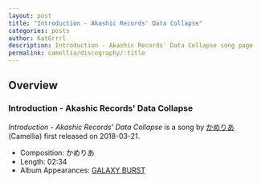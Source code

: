 ```yaml
---
layout: post
title: "Introduction - Akashic Records' Data Collapse"
categories: posts
author: KatGrrrl
description: Introduction - Akashic Records' Data Collapse song page
permalink: camellia/discography/:title
---
```


## Overview

### Introduction - Akashic Records' Data Collapse

*Introduction - Akashic Records' Data Collapse* is a song by [かめりあ](<{% link postsWiki/_posts/2023-12-10-camellia.md %}>) (Camellia) first released on 2018-03-21.

* Composition: かめりあ
* Length: 02:34
* Album Appearances: [GALAXY BURST](<{% link postsInclude/_posts/camellia/albums/GALAXY-BURST/2023-12-21-GALAXY-BURST.md %}>)
